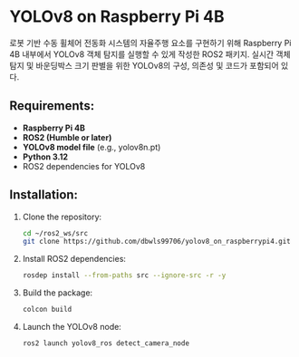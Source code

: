 # YOLOv8 on Raspberry Pi 4B

로봇 기반 수동 휠체어 전동화 시스템의 자율주행 요소를 구현하기 위해 Raspberry Pi 4B 내부에서 YOLOv8 객체 탐지를 실행할 수 있게 작성한 ROS2 패키지.
실시간 객체 탐지 및 바운딩박스 크기 판별을 위한 YOLOv8의 구성, 의존성 및 코드가 포함되어 있다.

## Requirements:
- **Raspberry Pi 4B**
- **ROS2 (Humble or later)**
- **YOLOv8 model file** (e.g., yolov8n.pt)
- **Python 3.12**
- ROS2 dependencies for YOLOv8

## Installation:
1. Clone the repository:
   ```bash
   cd ~/ros2_ws/src
   git clone https://github.com/dbwls99706/yolov8_on_raspberrypi4.git
   
2. Install ROS2 dependencies:
   ```bash
   rosdep install --from-paths src --ignore-src -r -y
   
3. Build the package:
   ```bash
   colcon build
   
4. Launch the YOLOv8 node:
   ```bash
   ros2 launch yolov8_ros detect_camera_node
